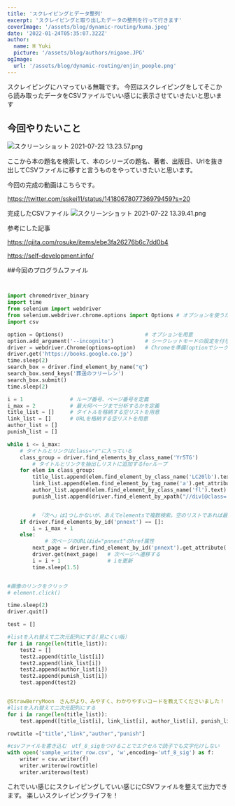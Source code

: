 ```yaml
---
title: 'スクレイピングとデータ整列'
excerpt: 'スクレイピングと取り出したデータの整列を行って行きます'
coverImage: '/assets/blog/dynamic-routing/kuma.jpeg'
date: '2022-01-24T05:35:07.322Z'
author:
  name: H Yuki 
  picture: '/assets/blog/authors/nigaoe.JPG'
ogImage:
  url: '/assets/blog/dynamic-routing/enjin_people.png'
---
```



スクレイピングにハマっている無職です。
今回はスクレイピングをしてそこから読み取ったデータをCSVファイルでいい感じに表示させていきたいと思います

## 今回やりたいこと

![スクリーンショット 2021-07-22 13.23.57.png](https://qiita-image-store.s3.ap-northeast-1.amazonaws.com/0/764631/b1862e62-35b5-3cec-be5f-ff4fef1bae9a.png)

ここから本の題名を検索して、本のシリーズの題名、著者、出版日、Urlを抜き出してCSVファイルに移すと言うものをやっていきたいと思います。

今回の完成の動画はこちらです。

https://twitter.com/sskei11/status/1418067807736979459?s=20

完成したCSVファイル
![スクリーンショット 2021-07-22 13.39.41.png](https://qiita-image-store.s3.ap-northeast-1.amazonaws.com/0/764631/98d29399-ab82-7002-68a0-85bef1ee2aad.png)

参考にした記事

https://qiita.com/rosuke/items/ebe3fa26276b6c7dd0b4

https://self-development.info/

##今回のプログラムファイル

```python


import chromedriver_binary
import time
from selenium import webdriver
from selenium.webdriver.chrome.options import Options # オプションを使うために必要
import csv

option = Options()                          # オプションを用意
option.add_argument('--incognito')          # シークレットモードの設定を付与
driver = webdriver.Chrome(options=option)   # Chromeを準備(optionでシークレットモードにしている）
driver.get('https://books.google.co.jp')
time.sleep(2)
search_box = driver.find_element_by_name("q")
search_box.send_keys('葬送のフリーレン')
search_box.submit()
time.sleep(2)

i = 1               # ループ番号、ページ番号を定義
i_max = 2           # 最大何ページまで分析するかを定義
title_list = []     # タイトルを格納する空リストを用意
link_list = []      # URLを格納する空リストを用意
author_list = []
punish_list = []

while i <= i_max:
    # タイトルとリンクはclass="r"に入っている
    class_group = driver.find_elements_by_class_name('Yr5TG')
        # タイトルとリンクを抽出しリストに追加するforループ
    for elem in class_group:
        title_list.append(elem.find_element_by_class_name('LC20lb').text)           #タイトル(class="LC20lb")
        link_list.append(elem.find_element_by_tag_name('a').get_attribute('href'))  #リンク(aタグのhref属性)
        author_list.append(elem.find_element_by_class_name('fl').text) 
        punish_list.append(driver.find_element_by_xpath("//div[@class='N96wpd']/span").text) 


        # 「次へ」は1つしかないが、あえてelementsで複数検索。空のリストであれば最終ページの意味になる。
    if driver.find_elements_by_id('pnnext') == []:
        i = i_max + 1
    else:
            # 次ページのURLはid="pnnext"のhref属性
        next_page = driver.find_element_by_id('pnnext').get_attribute('href')
        driver.get(next_page)   # 次ページへ遷移する
        i = i + 1               # iを更新
        time.sleep(1.5)        


#画像のリンクをクリック
# element.click()

time.sleep(2)
driver.quit()

test = []

#listを入れ替えて二次元配列にする(見にくい版）
for i in range(len(title_list)):
    test2 = []
    test2.append(title_list[i])
    test2.append(link_list[i])
    test2.append(author_list[i])
    test2.append(punish_list[i])
    test.append(test2)


@StrawBerryMoon　さんがより、みやすく、わかりやすいコードを教えてくださいました！
#listを入れ替えて二次元配列にする
for i in range(len(title_list)):
    test.append([title_list[i], link_list[i], author_list[i], punish_list[i]])

rowtitle =["title","link","author","punish"]

#csvファイルを書き込む　utf_8_sigをつけることでエクセルで読子でも文字化けしない
with open('sample_writer_row.csv', 'w',encoding='utf_8_sig') as f:
    writer = csv.writer(f)
    writer.writerow(rowtitle)
    writer.writerows(test)
```

これでいい感じにスクレイピングしていい感じにCSVファイルを整えて出力できます。
楽しいスクレイピングライフを！
